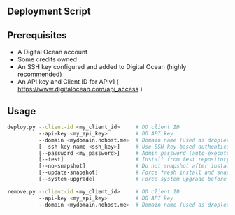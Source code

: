 Deployment Script
-----------------

Prerequisites
-------------

* A Digital Ocean account
* Some credits owned
* An SSH key configured and added to Digital Ocean (highly recommended)
* An API key and Client ID for APIv1 ( https://www.digitalocean.com/api_access )


Usage
-----

```bash
deploy.py --client-id <my_client_id>     # DO client ID
          --api-key <my_api_key>         # DO API key
          --domain <mydomain.nohost.me>  # Domain name (used as droplet name)
          [--ssh-key-name <ssh_key>]     # Use SSH key based authentication, with the specific key
          [--password <my_password>]     # Admin password (auto-execute post-installation if set)
          [--test]                       # Install from test repository
          [--no-snapshot]                # Do not snapshot after installation nor recover from snapshot
          [--update-snapshot]            # Force fresh install and snapshot
          [--system-upgrade]             # Force system upgrade before YunoHost installation
```

```bash
remove.py --client-id <my_client_id>     # DO client ID
          --api-key <my_api_key>         # DO API key
          --domain <mydomain.nohost.me>  # Domain name (used as droplet name)
```
